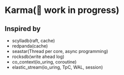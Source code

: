 # Karma(🚧 work in progress)


## Inspired by
- scylladb(raft, cache)
- redpanda(cache)
- seastar(Thread per core, async programming)
- rocksdb(write ahead log)
- co_context(io_uring, coroutine)
- elastic_stream(io_uring, TpC, WAL, session)
